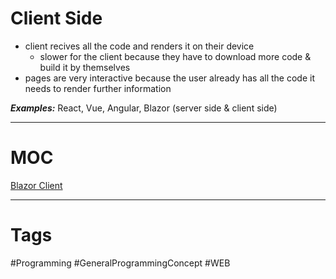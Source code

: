 # Client Side

- client recives all the code and renders it on their device
	- slower for the client because they have to download more code & build it by themselves
- pages are very interactive because the user already has all the code it needs to render further information

***Examples:*** React, Vue, Angular, Blazor (server side & client side)

***

# MOC

[Blazor Client](https://github.com/lucasmenke/notes/blob/main/Content/Blazor-Client.md)

***

# Tags

#Programming #GeneralProgrammingConcept #WEB 
